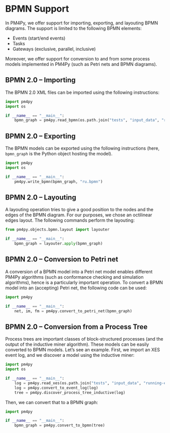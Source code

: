 # BPMN Support

In PM4Py, we offer support for importing, exporting, and layouting BPMN diagrams. The support is limited to the following BPMN elements:

- Events (start/end events)
- Tasks
- Gateways (exclusive, parallel, inclusive)

Moreover, we offer support for conversion to and from some process models implemented in PM4Py (such as Petri nets and BPMN diagrams).

## BPMN 2.0 – Importing

The BPMN 2.0 XML files can be imported using the following instructions:

```python
import pm4py
import os

if __name__ == "__main__":
    bpmn_graph = pm4py.read_bpmn(os.path.join("tests", "input_data", "running-example.bpmn"))
```

## BPMN 2.0 – Exporting

The BPMN models can be exported using the following instructions (here, `bpmn_graph` is the Python object hosting the model).

```python
import pm4py
import os

if __name__ == "__main__":
    pm4py.write_bpmn(bpmn_graph, "ru.bpmn")
```

## BPMN 2.0 – Layouting

A layouting operation tries to give a good position to the nodes and the edges of the BPMN diagram. For our purposes, we chose an octilinear edges layout. The following commands perform the layouting:

```python
from pm4py.objects.bpmn.layout import layouter

if __name__ == "__main__":
    bpmn_graph = layouter.apply(bpmn_graph)
```

## BPMN 2.0 – Conversion to Petri net

A conversion of a BPMN model into a Petri net model enables different PM4Py algorithms (such as conformance checking and simulation algorithms), hence is a particularly important operation. To convert a BPMN model into an (accepting) Petri net, the following code can be used:

```python
import pm4py

if __name__ == "__main__":
    net, im, fm = pm4py.convert_to_petri_net(bpmn_graph)
```

## BPMN 2.0 – Conversion from a Process Tree

Process trees are important classes of block-structured processes (and the output of the inductive miner algorithm). These models can be easily converted to BPMN models. Let’s see an example. First, we import an XES event log, and we discover a model using the inductive miner:

```python
import pm4py
import os

if __name__ == "__main__":
    log = pm4py.read_xes(os.path.join("tests", "input_data", "running-example.xes"))
    log = pm4py.convert_to_event_log(log)
    tree = pm4py.discover_process_tree_inductive(log)
```

Then, we can convert that to a BPMN graph:

```python
import pm4py

if __name__ == "__main__":
    bpmn_graph = pm4py.convert_to_bpmn(tree)
```